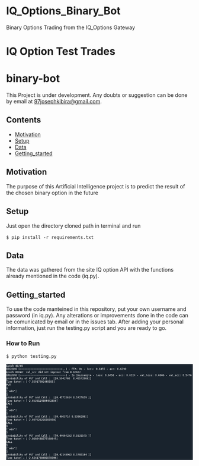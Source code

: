 # IQ_Options_Binary_Bot
 Binary Options Trading from the IQ_Options Gateway

# IQ Option Test Trades

# binary-bot



This Project is under development. Any doubts or suggestion can be done  by email at 97josephkibira@gmail.com.

## Contents
- [Motivation](#Motivation)
- [Setup](#Setup)
- [Data](#Data)
- [Getting_started](#Getting_started)

## Motivation

The purpose of this Artificial Intelligence project is to predict the result of the chosen binary option in the future

## Setup
Just open the directory cloned path in terminal and run
```shell
$ pip install -r requirements.txt
```

## Data

The data was gathered from the site IQ option API with the functions already mentioned in the code (iq.py).

## Getting_started

To use the code manteined in this repository, put your own username and password (in iq.py). Any alterations or improvements done in the code can be comunicated by email or in the issues tab.
After adding your personal information, just run the testing.py script and you are ready to go.

### How to Run
```shell
$ python testing.py
```

![results](imgs/result_binary.png)

